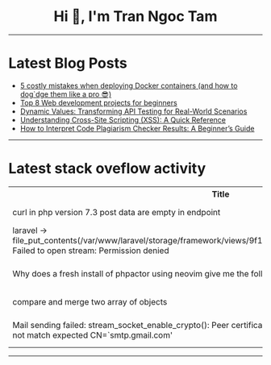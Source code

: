 <h1 align="center">Hi 👋, I'm Tran Ngoc Tam</h1>

---

# Latest Blog Posts 
<!-- BLOG-POST-LIST:START -->
- [5 costly mistakes when deploying Docker containers &lpar;and how to dog`dge them like a pro 😎&rpar;](https://dev.to/wimadev/5-costly-mistakes-when-deploying-docker-containers-and-how-to-dodge-them-like-a-pro--3kbm)
- [Top 8 Web development projects for beginners](https://dev.to/balrajola/top-8-web-development-projects-for-beginners-40no)
- [Dynamic Values: Transforming API Testing for Real-World Scenarios](https://dev.to/apilover/dynamic-values-transforming-api-testing-for-real-world-scenarios-5bci)
- [Understanding Cross-Site Scripting &lpar;XSS&rpar;: A Quick Reference](https://dev.to/karodgers/understanding-cross-site-scripting-xss-a-beginners-guide-29p3)
- [How to Interpret Code Plagiarism Checker Results: A Beginner’s Guide](https://dev.to/codequiry/how-to-interpret-code-plagiarism-checker-results-a-beginners-guide-5fjm)
<!-- BLOG-POST-LIST:END -->

---

# Latest stack oveflow activity
<table>
  <tr><th>Title</th><th>Link</th></tr>
  <!-- STACKOVERFLOW:START --><tr><td>curl in php version 7.3 post data are empty in endpoint</td><td>https://stackoverflow.com/questions/79132900/curl-in-php-version-7-3-post-data-are-empty-in-endpoint</td></tr><tr><td>laravel -&gt; file_put_contents&lpar;/var/www/laravel/storage/framework/views/9f1dc9629406f3376fc417dd6985a806.php&rpar;: Failed to open stream: Permission denied</td><td>https://stackoverflow.com/questions/79132728/laravel-file-put-contents-var-www-laravel-storage-framework-views-9f1dc96294</td></tr><tr><td>Why does a fresh install of phpactor using neovim give me the following lsp error?</td><td>https://stackoverflow.com/questions/79132702/why-does-a-fresh-install-of-phpactor-using-neovim-give-me-the-following-lsp-erro</td></tr><tr><td>compare and merge two array of objects</td><td>https://stackoverflow.com/questions/79132589/compare-and-merge-two-array-of-objects</td></tr><tr><td>Mail sending failed: stream_socket_enable_crypto&lpar;&rpar;: Peer certificate CN=`98-81-57-227.cprapid.com&#39; did not match expected CN=`smtp.gmail.com&#39;</td><td>https://stackoverflow.com/questions/79132360/mail-sending-failed-stream-socket-enable-crypto-peer-certificate-cn-98-81-5</td></tr><!-- STACKOVERFLOW:END -->
</table>

---


